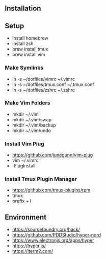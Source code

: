 ## Installation

## Setup
* install homebrew
* install zsh
* brew install tmux
* brew install vim

### Make Symlinks
* ln -s ~/dotfiles/vimrc ~/.vimrc
* ln -s ~/dotfiles/tmux.conf ~/.tmux.conf
* ln -s ~/dotfiles/zshrc ~/.zshrc
 
### Make Vim Folders 
* mkdir ~/.vim
* mkdir ~/.vim/swap
* mkdir ~/.vim/backup
* mkdir ~/.vim/undo

### Install Vim Plug
* https://github.com/junegunn/vim-plug
* vim ~/.vimrc
* :PlugInstall

### Install Tmux Plugin Manager
* https://github.com/tmux-plugins/tpm
* tmux
* prefix + I

## Environment
* https://sourcefoundry.org/hack/
* https://github.com/PDDStudio/hyper-nord
* https://www.electronjs.org/apps/hyper
* https://hyper.is/
* https://iterm2.com/
